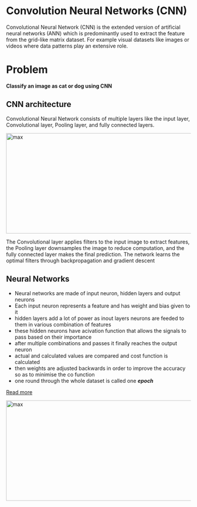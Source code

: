 # Convolution Neural Networks (CNN)
Convolutional Neural Network (CNN) is the extended version of artificial neural networks (ANN) which is predominantly used to extract the feature from the grid-like matrix dataset. For example visual datasets like images or videos where data patterns play an extensive role.
# Problem
**Classify an image as cat or dog using CNN**
## CNN architecture
Convolutional Neural Network consists of multiple layers like the input layer, Convolutional layer, Pooling layer, and fully connected layers.

<img alt="max" height="273" src="https://media.geeksforgeeks.org/wp-content/uploads/20231218174301/max.png" srcset="https://media.geeksforgeeks.org/wp-content/uploads/20231218174301/max.png 723w,https://media.geeksforgeeks.org/wp-content/uploads/20231218174301/max-100.png 100w,https://media.geeksforgeeks.org/wp-content/uploads/20231218174301/max-200.png 200w,https://media.geeksforgeeks.org/wp-content/uploads/20231218174301/max-300.png 300w,https://media.geeksforgeeks.org/wp-content/uploads/20231218174301/max-660.png 660w" width="723">

The Convolutional layer applies filters to the input image to extract features, the Pooling layer downsamples the image to reduce computation, and the fully connected layer makes the final prediction. The network learns the optimal filters through backpropagation and gradient descent


  ## Neural Networks
  * Neural networks are made of input neuron, hidden layers and output neurons
  * Each input neuron represents a feature and has weight and bias given to it
  * hidden layers add a lot of power as inout layers neurons are feeded to them in various combination of features
  * these hidden neurons have acivation function that allows the signals to pass based on their importance
  * after multiple combinations and passes it finally reaches the output neuron
  * actual and calculated values are compared and cost function is calculated
  * then weights are adjusted backwards in order to improve the accuracy so as to minimise the co function
  * one round through the whole dataset is called one **_epoch_**

  [Read more](https://www.geeksforgeeks.org/introduction-convolution-neural-network/)

  <img alt="max" height="273" src="https://media.geeksforgeeks.org/wp-content/uploads/20231218174301/max.png" srcset="https://media.geeksforgeeks.org/wp-content/uploads/20231218174301/max.png 723w,https://media.geeksforgeeks.org/wp-content/uploads/20231218174301/max-100.png 100w,https://media.geeksforgeeks.org/wp-content/uploads/20231218174301/max-200.png 200w,https://media.geeksforgeeks.org/wp-content/uploads/20231218174301/max-300.png 300w,https://media.geeksforgeeks.org/wp-content/uploads/20231218174301/max-660.png 660w" width="723">
  

